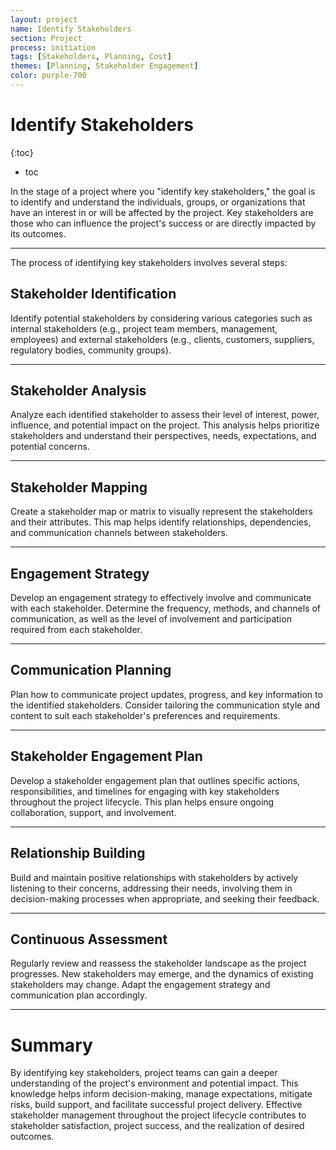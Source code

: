 ```yaml
---
layout: project
name: Identify Stakeholders
section: Project
process: initiation
tags: [Stakeholders, Planning, Cost]
themes: [Planning, Stakeholder Engagement]
color: purple-700
---
```


# Identify Stakeholders

{:toc}
* toc

In the stage of a project where you "identify key stakeholders," the goal is to identify and understand the individuals, groups, or organizations that have an interest in or will be affected by the project. Key stakeholders are those who can influence the project's success or are directly impacted by its outcomes.

---

The process of identifying key stakeholders involves several steps:

## Stakeholder Identification

Identify potential stakeholders by considering various categories such as internal stakeholders (e.g., project team members, management, employees) and external stakeholders (e.g., clients, customers, suppliers, regulatory bodies, community groups).

---

## Stakeholder Analysis

Analyze each identified stakeholder to assess their level of interest, power, influence, and potential impact on the project. This analysis helps prioritize stakeholders and understand their perspectives, needs, expectations, and potential concerns.

---

## Stakeholder Mapping

Create a stakeholder map or matrix to visually represent the stakeholders and their attributes. This map helps identify relationships, dependencies, and communication channels between stakeholders.

---

## Engagement Strategy

Develop an engagement strategy to effectively involve and communicate with each stakeholder. Determine the frequency, methods, and channels of communication, as well as the level of involvement and participation required from each stakeholder.

---

## Communication Planning

Plan how to communicate project updates, progress, and key information to the identified stakeholders. Consider tailoring the communication style and content to suit each stakeholder's preferences and requirements.

---

## Stakeholder Engagement Plan

Develop a stakeholder engagement plan that outlines specific actions, responsibilities, and timelines for engaging with key stakeholders throughout the project lifecycle. This plan helps ensure ongoing collaboration, support, and involvement.

---

## Relationship Building

Build and maintain positive relationships with stakeholders by actively listening to their concerns, addressing their needs, involving them in decision-making processes when appropriate, and seeking their feedback.

---

## Continuous Assessment

Regularly review and reassess the stakeholder landscape as the project progresses. New stakeholders may emerge, and the dynamics of existing stakeholders may change. Adapt the engagement strategy and communication plan accordingly.

---

# Summary

By identifying key stakeholders, project teams can gain a deeper understanding of the project's environment and potential impact. This knowledge helps inform decision-making, manage expectations, mitigate risks, build support, and facilitate successful project delivery. Effective stakeholder management throughout the project lifecycle contributes to stakeholder satisfaction, project success, and the realization of desired outcomes.